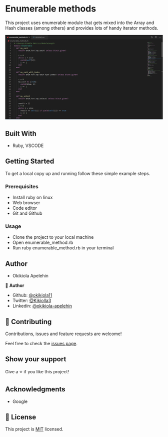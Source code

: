 # Enumerable methods
This project uses enumerable module that gets mixed into the Array and Hash classes (among others) and provides lots of handy iterator methods.


![screenshot](screenshot.png)

## Built With

- Ruby, VSCODE

## Getting Started

To get a local copy up and running follow these simple example steps.

### Prerequisites
- Install ruby on linux
- Web browser
- Code editor
- Git and Github

### Usage
- Clone the project to your local machine 
- Open enumerable_method.rb
- Run ruby enumerable_method.rb in your terminal 

## Author
- Okikiola Apelehin

👤 **Author**

- Github: [@okikiola11](https://github.com/okikiola11)
- Twitter: [@Kikiolla3](https://twitter.com/Kikiolla3)
- Linkedin: [@okikiola-apelehin](https://www.linkedin.com/in/okikiola-apelehin-459008122/)

## 🤝 Contributing

Contributions, issues and feature requests are welcome!

Feel free to check the [issues page](https://github.com/okikiola11/enumerable_method/issues).

## Show your support

Give a ⭐️ if you like this project!

## Acknowledgments

- Google

## 📝 License

This project is [MIT](lic.url) licensed.
